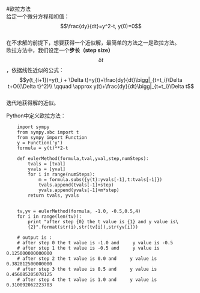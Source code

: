 #欧拉方法  
给定一个微分方程和初值：
$$\frac{dy}{dt}=y^2-t, y(0)=0$$   
在不求解的前提下，想要获得一个近似解，最简单的方法之一是欧拉方法。  
欧拉方法中，我们设定一个**步长（step size）**$$\delta t$$，依据线性近似的公式：  
$$y(t_{i+1})=y(t_i + \Delta t)=y(t)+\frac{dy}{dt}\bigg|_{t=t_i}\Delta t+O({\Delta t}^2)\\
\qquad \approx y(t)+\frac{dy}{dt}\bigg|_{t=t_i}\Delta t$$  
迭代地获得解的近似。  

Python中定义欧拉方法：
```
    import sympy
    from sympy.abc import t
    from sympy import Function
    y = Function('y')
    formula = y(t)**2-t

    def eulerMethod(formula,tval,yval,step,numSteps):
        tvals = [tval]
        yvals = [yval]
        for i in range(numSteps):
            m = formula.subs({y(t):yvals[-1],t:tvals[-1]})
            tvals.append(tvals[-1]+step)
            yvals.append(yvals[-1]+m*step)
        return tvals, yvals


    tv,yv = eulerMethod(formula, -1.0, -0.5,0.5,4)
    for i in range(len(tv)):
        print "after step {0} the t value is {1} and y value is\
        {2}".format(str(i),str(tv[i]),str(yv[i]))
    
    # output is :
    # after step 0 the t value is -1.0 and     y value is -0.5
    # after step 1 the t value is -0.5 and     y value is 0.125000000000000
    # after step 2 the t value is 0.0 and     y value is 0.382812500000000
    # after step 3 the t value is 0.5 and     y value is 0.456085205078125
    # after step 4 the t value is 1.0 and     y value is 0.310092062223703
```




